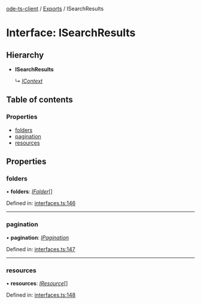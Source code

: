 [ode-ts-client](../README.md) / [Exports](../modules.md) / ISearchResults

# Interface: ISearchResults

## Hierarchy

* **ISearchResults**

  ↳ [*IContext*](icontext.md)

## Table of contents

### Properties

- [folders](isearchresults.md#folders)
- [pagination](isearchresults.md#pagination)
- [resources](isearchresults.md#resources)

## Properties

### folders

• **folders**: [*IFolder*](ifolder.md)[]

Defined in: [interfaces.ts:146](https://github.com/opendigitaleducation/infrontexplore/blob/1e962a2/src/ts/interfaces.ts#L146)

___

### pagination

• **pagination**: [*IPagination*](ipagination.md)

Defined in: [interfaces.ts:147](https://github.com/opendigitaleducation/infrontexplore/blob/1e962a2/src/ts/interfaces.ts#L147)

___

### resources

• **resources**: [*IResource*](iresource.md)[]

Defined in: [interfaces.ts:148](https://github.com/opendigitaleducation/infrontexplore/blob/1e962a2/src/ts/interfaces.ts#L148)
